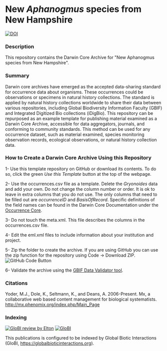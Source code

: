 # New <i>Aphanogmus</i> species from New Hampshire
[![DOI](https://zenodo.org/badge/DOI/10.5281/zenodo.5745963.svg)](https://doi.org/10.5281/zenodo.5745963)

### Description
This repository contains the Darwin Core Archive for "New Aphanogmus species from New Hampshire".

### Summary
Darwin core archives have emerged as the accepted data-sharing standard for occurrence data about organisms. These occurrences could be observations or specimens in natural history collections. The standard is applied by natural history collections worldwide to share their data between various repositories, including Global Biodiversity Information Faculty (GBIF) and Integrated Digitized Bio collections (iDigBio). This repository can be repurposed as an example template for publishing material examined as a Darwin Core Archive, accessible for data aggregators, journals, and conforming to community standards. This method can be used for any occurrence dataset, such as material examined, species monitoring observation records, ecological observations, or natural history collection data.

### How to Create a Darwin Core Archive Using this Repository
1- Use this template repository on GitHub or download its contents. To do so, click the green _Use this Template_ button at the top of the webpage.

2- Use the occurrences.csv file as a template. Delete the *Gryonoides* data and add your own. Do not change the column number or order. It is ok to leave in extra columns that you do not use. The only columns that need to be filled out are _occurrenceID_ and _BasisOfRecord_. Specific definitions of the field names can be found in the Darwin Core Documentation under the [Occurrence Core](https://dwc.tdwg.org/terms/#occurrence).

3- Do not touch the meta.xml. This file describes the columns in the occurrences.csv file.

4- Edit the eml.xml files to include information about your institution and project. 

5- Zip the folder to create the archive. If you are using GitHub you can use the zip function for the repository using Code  -> Download ZIP.
![GitHub Code Button](https://user-images.githubusercontent.com/1044474/144145369-e70f7a02-e5ab-4616-b9d2-91b170fc9105.png)

6- Validate the archive using the [GBIF Data Validator tool](https://www.gbif.org/tools/data-validator).

### Citations

Yoder, M.J., Dole, K., Seltmann, K., and Deans, A. 2006-Present. Mx, a collaborative web based content management for biological systematists. http://mx.phenomix.org/index.php/Main_Page

### Indexing 

[![GloBI review by Elton](https://github.com/Seltmann/taxonomy-darwin-core/actions/workflows/review.yml/badge.svg)](https://github.com/Seltmann/taxonomy-darwin-core/actions) [![GloBI](https://api.globalbioticinteractions.org/interaction.svg?accordingTo=globi:Seltmann/taxonomy-darwin-core)](https://globalbioticinteractions.org/?accordingTo=globi:Seltmann/taxonomy-darwin-core) 

This publications is configured to be indexed by Global Biotic Interactions (GloBI, https://globalbioticinteractions.org). 
